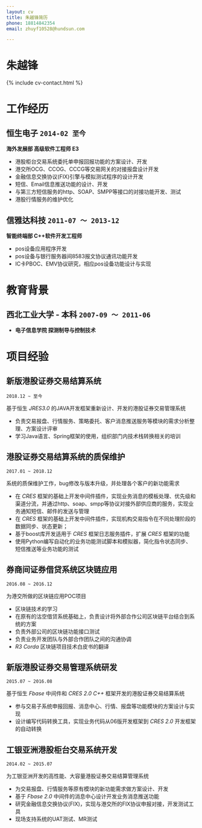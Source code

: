 ```yaml
---
layout: cv
title: 朱越锋简历
phone: 18814842354
email: zhuyf10528@hundsun.com

---
```


# 朱越锋

<!--
include contact information from the front matter
Supported arguments:
    - homepage: url, text
    - phone
    - email
-->
{% include cv-contact.html %}

# 工作经历

## **恒生电子** `2014-02 至今`

**海外发展部 高级软件工程师 E3** 

- 港股柜台交易系统委托单申报回报功能的方案设计、开发 
- 港交所OCG、CCOG、CCCG等交易网关的对接报盘设计开发 
- 金融信息交换协议(FIX)引擎与模拟测试程序的设计开发 
- 短信、Email信息推送功能的设计、开发
- 与第三方短信服务的http、SOAP、SMPP等接口的对接功能开发、测试
- 港股行情服务的维护优化


## **信雅达科技** `2011-07 ～ 2013-12`

**智能终端部 C++软件开发工程师**

- pos设备应用程序开发 
- pos设备与银行服务器间8583报文协议通讯功能开发 
- IC卡PBOC、EMV协议研究，相应pos设备功能设计与实现

# 教育背景

## **西北工业大学 - 本科** `2007-09 ～ 2011-06`

- **电子信息学院 探测制导与控制技术**


# 项目经验

## **新版港股证券交易结算系统**
```
2018.12 ~ 至今
```
基于恒生 _JRES3.0_ 的JAVA开发框架重新设计、开发的港股证券交易管理系统

- 负责交易报盘、行情服务、策略委托、客户消息推送服务等模块的需求分析整理、方案设计评审
- 学习Java语言、Spring框架的使用，组织部门内技术栈转换相关的培训


## **港股证券交易结算系统的质保维护**
```
2017.01 ~ 2018.12
```
系统的质保维护工作，bug修改与版本升级，并处理各个客户的新功能需求

- 在 _CRES_ 框架的基础上开发中间件插件，实现业务消息的模板处理、优先级和渠道分流，并通过http、soap、smpp等协议对接外部供应商的服务，实现业务通知短信、邮件的发送与管理
- 在 _CRES_ 框架的基础上开发中间件插件，实现机构交易指令在不同处理阶段的数据同步、状态更新；
- 基于boost库开发适用于 _CRES_ 框架日志服务插件，扩展 _CRES_ 框架的功能
- 使用Python编写自动化的业务功能测试脚本和模拟器，简化指令状态同步、短信推送等业务功能的测试


## **券商间证券借贷系统区块链应用**
```
2016.08 ~ 2016.12 
```
为港交所做的区块链应用POC项目

- 区块链技术的学习
- 在原有的沽空借贷系统基础上，负责设计将外部合作公司区块链平台结合到系统的方案 
- 负责外部公司的区块链功能接口测试 
- 负责业务开发团队与外部合作团队之间的沟通协调
- _R3 Corda_ 区块链项目技术白皮书的翻译


## **新版港股证券交易管理系统研发**
```
2015.07 ~ 2016.08
```
基于恒生 _Fbase_ 中间件和 _CRES 2.0 C++_ 框架开发的港股证券交易结算系统

- 参与交易子系统申报回报、消息中心、行情、报盘等功能模块的方案设计与实现
- 设计编写代码转换工具，实现业务代码从06版开发框架到 _CRES 2.0_ 开发框架的自动转换


## **工银亚洲港股柜台交易系统开发**
```
2014.02 ~ 2015.07
```
为工银亚洲开发的高性能、大容量港股证券交易结算管理系统

- 为交易报盘、行情服务等原有模块的新功能需求做方案设计、开发
- 基于 _Fbase 2.0_ 中间件的消息中心设计开发业务消息推送功能
- 研究金融信息交换协议(FIX)，实现与港交所的FIX协议申报对接，开发测试工具
- 现场支持系统的UAT测试、MR测试

<!-- ### Footer

Last updated: May 2013 -->
